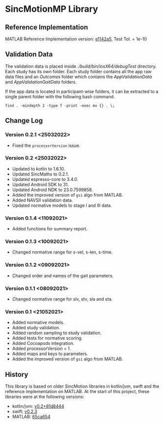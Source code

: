 # SincMotionMP Library

## Reference Implementation

MATLAB Reference Implementation version: [e1142a5](https://github.com/GallVp/innerEarMatlab/commit/e1142a56ab229c11319e13a1c9e462e8bb3ad136), Test Tol. = 1e-10

## Validation Data

The validation data is placed inside *./build/bin/iosX64/debugTest* directory. Each study has its own folder. Each study folder contains all the app raw data files and an *Outcomes* folder which contains the *AppValidationData* and *AppValidationGaitData* folders.

If the app data is located in participant-wise folders, it can be extracted to a single parent folder with the following bash command.

```shell
find . -mindepth 2 -type f -print -exec mv {} . \;
```

## Change Log

### Version 0.2.1 <25032022>

+ Fixed the `processorVersion` issue.

### Version 0.2 <25032022>

+ Updated to kotlin to 1.6.10.
+ Updated SincMaths to 0.2.1.
+ Updated espresso-core to 3.4.0.
+ Updated Android SDK to 31.
+ Updated Android NDK to 23.0.7599858.
+ Added the improved version of `gsi` algo from MATLAB.
+ Added NAVSII validation data.
+ Updated normative models to stage I and III data.

### Version 0.1.4 <11092021>

+ Added functions for summary report.

### Version 0.1.3 <10092021>

+ Changed normative range for s-vel, s-len, s-time.

### Version 0.1.2 <09092021>

+ Changed order and names of the gait parameters.

### Version 0.1.1 <08092021>

+ Changed normative range for slv, stv, sla and sta.

### Version 0.1 <21052021>

+ Added normative models.
+ Added study validation.
+ Added random sampling to study validation.
+ Added tests for normative scoring.
+ Added Cocoapods integration.
+ Added processorVersion = 1.
+ Added maps and keys to parameters.
+ Added the improved version of `gsi` algo from MATLAB.

## History

This library is based on older SincMotion libraries in kotlin/jvm, swift and the reference implementation on MATLAB. At the start of this project, these libraries were at the following versions:

+ kotlin/jvm: [v0.2+81d8444](https://github.com/GallVp/libsinc-android/commit/81d84447a46d203ce60b51d7d6e311a371cfebe4)
+ swift: [v0.2.3](https://github.com/GallVp/SincMotion/tree/v0.2.3)
+ MATLAB: [65ca654](https://github.com/GallVp/innerEarMatlab/commit/65ca654f33a305918c55f07270e3278461503fb5)
